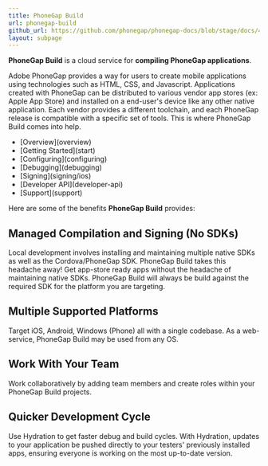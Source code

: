 ```yaml
---
title: PhoneGap Build
url: phonegap-build
github_url: https://github.com/phonegap/phonegap-docs/blob/stage/docs/4-phonegap-build/0-index.html.md
layout: subpage
---
```


**PhoneGap Build** is a cloud service for **compiling PhoneGap applications**.

Adobe PhoneGap provides a way for users to create mobile applications using technologies such as HTML, CSS, and Javascript. Applications created with PhoneGap can be distributed to various vendor app stores (ex: Apple App Store) and installed on a end-user's device like any other native application. Each vendor provides a different toolchain, and each PhoneGap release is compatible with a specific set of tools. This is where PhoneGap Build comes into help.

<ul class="landing-submenu">
  <li>[Overview](overview)</li>
  <li>[Getting Started](start)</li>
  <li>[Configuring](configuring)</li>
  <li>[Debugging](debugging)</li>
  <li>[Signing](signing/ios)</li>
  <li>[Developer API](developer-api)</li>
  <li>[Support](support)</li>
</ul>

Here are some of the benefits **PhoneGap Build** provides:

## Managed Compilation and Signing (No SDKs)

Local development involves installing and maintaining multiple native SDKs as well as the Cordova/PhoneGap SDK. PhoneGap Build takes this headache away! Get app-store ready apps without the headache of maintaining native SDKs. PhoneGap Build  will always be build against the required SDK for the platform you are targeting.

## Multiple Supported Platforms

Target iOS, Android, Windows (Phone) all with a single codebase. As a web-service, PhoneGap Build may be used from any OS.

## Work With Your Team

Work collaboratively by adding team members and create roles within your PhoneGap Build projects.

## Quicker Development Cycle

Use Hydration to get faster debug and build cycles. With Hydration, updates to your application be pushed directly to your testers' previously installed apps, ensuring everyone is working on the most up-to-date version.

